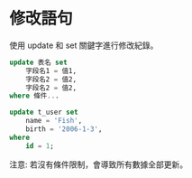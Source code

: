 # 修改語句

使用 update 和 set 關鍵字進行修改紀錄。

```sql
update 表名 set
    字段名1 = 值1,
    字段名2 = 值2,
    字段名2 = 值2,
where 條件...
```

```sql
update t_user set
    name = 'Fish',
    birth = '2006-1-3',
where
    id = 1;
```

注意: 若沒有條件限制，會導致所有數據全部更新。